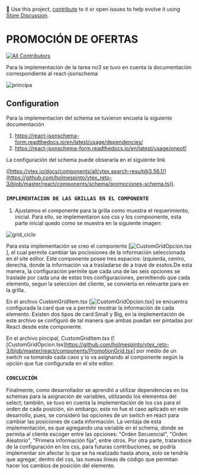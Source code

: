📢 Use this project, [contribute](https://github.com/{OrganizationName}/{AppName}) to it or open issues to help evolve it using [Store Discussion](https://github.com/vtex-apps/store-discussion).

# PROMOCIÓN DE OFERTAS

<!-- DOCS-IGNORE:start -->
<!-- ALL-CONTRIBUTORS-BADGE:START - Do not remove or modify this section -->
[![All Contributors](https://img.shields.io/badge/all_contributors-0-orange.svg?style=flat-square)](#contributors-)
<!-- ALL-CONTRIBUTORS-BADGE:END -->
<!-- DOCS-IGNORE:end -->

Para la implementación de la tarea no3 se tuvo en cuenta la documentación correspondiente al react-jsonschema 

 ![principa](https://user-images.githubusercontent.com/70826804/180468251-b0128df5-c27b-49dd-b635-9962e00dd49c.png)

## Configuration 

Para la implementacion  del schema se tuvieron encueta la siguiente documentación

1. https://react-jsonschema-form.readthedocs.io/en/latest/usage/dependencies/
2. https://react-jsonschema-form.readthedocs.io/en/latest/usage/oneof/

La configuración del schema puede obserarla en el siguiente link

([https://vtex.io/docs/components/all/vtex.search-result@3.56.1/](https://github.com/holmespinto/vtex_reto-3/blob/master/react/components/schema/promociones-schema.ts)). 

### `IMPLEMENTACION DE LAS GRILLAS EN EL COMPONENTE` 

1. Ajustamos el componente para la grilla como muestra el requerimiento, inicial. Para ello, se implementaron sos css y los compoonente, esta parte inicial quedo como se muestra en la siguiente imagen:

![grid_ciclo](https://user-images.githubusercontent.com/70826804/180628322-59c9098b-5349-4aad-b5e8-a1b88912f5ce.png)

Para esta implementación se creo el componente
[![CustomGridOpcion.tsx](https://github.com/holmespinto/vtex_reto-3/blob/master/react/components/CustomGridOpcion.tsx)],
el cual permite cambiar las pociosiones de la información seleccionada en el site editor. Este componente posee tres espacios: izquierda, centro, derecha, donde la información va a trasladarse de a travé de esstos.De esta manera, la configuración permite que cada una de las seis opciones se traslade por cada una de estas tres configuraciones, permitiendo que cada elemento, segun la seleccion del cliente, se convierta en relevante para en la grilla.  

 En el archivo CustomGridItem.tsx [![CustomGridOpcion.tsx](https://github.com/holmespinto/vtex_reto-3/blob/master/react/components/CustomGridItem.tsx)] se encuentra configurada la card que va a permitir mostrar la información de cada elemento. Existen dos tipos de card:Small y Big, en la implementación de este archivo se configuró de tal manera que ambas puedan ser pintadas por React desde este componente.
 
 En el archivo pincipal,  CustomGridItem.tsx [![CustomGridOpcion.tsx]https://github.com/holmespinto/vtex_reto-3/blob/master/react/components/PromotionGrid.tsx]
 por medio de un switch va tomando cada caso y lo va asignando al componente según la opción que fue configurada en el site editor. 
 
### `CONCLUCIÓN`

Finalmente, como desarrollador se aprendió a utilizar dependencias en los schemas para la asignación de variables, utilizando los elementos del select; también, se tuvo en cuenta la implementación de los css para el orden de cada posición, sin embargo, este no fue el caso aplicado en este desarrollo, pues, se consideró las opciones de un switch en react para cambiar las posiciones de cada información.  La ventaja de esta implementación, es que agregando una variable en el schema, donde se permita al cliente escoger entre las opciones: "Orden Secuencial", "Orden Aleatorio", "Primera información fija", entre otros. 
Por otra parte, tratandoce de la configuración en los css, para futuras contribuciones, se podría implementar sin afectar lo que se ha realizado hasta ahora, solo se tendría que agregar, dentro  del css, las nuevas líneas de código que permitan hacer los cambios de posición del elemento.




